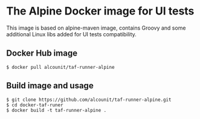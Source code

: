 # The Alpine Docker image for UI tests

This image is based on alpine-maven image, contains Groovy and some additional Linux libs added for UI tests compatibility.

## Docker Hub image

```
$ docker pull alcounit/taf-runner-alpine
```

## Build image and usage

```
$ git clone https://github.com/alcounit/taf-runner-alpine.git
$ cd docker-taf-runer
$ docker build -t taf-runner-alpine .
```